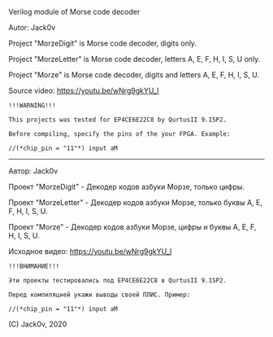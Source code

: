 Verilog module of Morse code decoder

Autor: Jack0v

Project "MorzeDigit" 	is Morse code decoder, digits only.

Project "MorzeLetter"	is Morse code decoder, letters A, E, F, H, I, S, U only.

Project "Morze"			is Morse code decoder, digits and letters A, E, F, H, I, S, U.

Source video: https://youtu.be/wNrg9gkYU_I

	!!!WARNING!!!
	
	This projects was tested for EP4CE6E22C8 by QurtusII 9.1SP2.
	
	Before compiling, specify the pins of the your FPGA. Example:
	
	//(*chip_pin = "11"*) input aM

---------------------------------

Автор: Jack0v

Проект "MorzeDigit" 	- Декодер кодов азбуки Морзе, только цифры.

Проект "MorzeLetter"	- Декодер кодов азбуки Морзе, только буквы A, E, F, H, I, S, U.

Проект "Morze"			- Декодер кодов азбуки Морзе, цифры и буквы A, E, F, H, I, S, U.

Исходное видео: https://youtu.be/wNrg9gkYU_I

	!!!ВНИМАНИЕ!!!
	
	Эти проекты тестировались под EP4CE6E22C8 в QurtusII 9.1SP2.
	
	Перед компиляцией укажи выводы своей ПЛИС. Пример:
	
	//(*chip_pin = "11"*) input aM
	
(C) Jack0v, 2020
